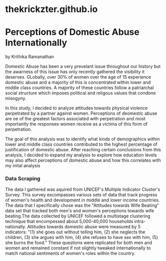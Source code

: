 # thekrickzter.github.io

# Perceptions of Domestic Abuse Internationally
by Krithika Ramanathan

Domestic Abuse has been a very prevelant issue throughout our history but the awarness of this issue has only recently gathered the visibility it deserves. GLobally, over 30% of women over the age of 15 experience domestic abuse and a majority of this is concentrated within lower and middle class countries. A majority of these countries follow a patriarchal social structure which imposes political and religous values that condone misogyny. 

In this study, I decided to analyze attitudes towards physical violence perpetrated by a partner against women. Perceptions of deomestic abuse are oe of the greatest factors associated with perpetration and most importantly the responses women receive as a victims of this form of perpetration. 

The goal of this analysis was to identify what kinds of demographics within lower and middle class countries contributed to the highest percentage of justification of domestic abuse. After reaching certain conclusions from this analysis, I decided to expand my analysis to explore how education levels may also affect perceptions of domestic abuse and how this correlates with my inital analysis 


### Data Scraping
The data I gathered was aquired from UNICEF's Multiple Indicator Cluster's Survey. This survey excompasses various sets of data that track progress of women's health and development in middle and lower income countries. The data that I specifically chose was the "Attitudes towards Wife Beating" data set that tracked both men's and women's perceptions towards wife beating.The data collected by UNICEF followed a multistage clustering technique that encompessed about 5,000-40,000 households intra-nationally. Attitudes towards domestic abuse were measured by 5 indicators: "(1) she goes out without telling him, (2) she neglects the children, (3) she argues with him, (4) she refuses to have sex with him, (5) she burns the food." These questions were replicated for both men and women and remained constant if not slightly tweaked internationally to match national sentiments of women's roles within the country.


